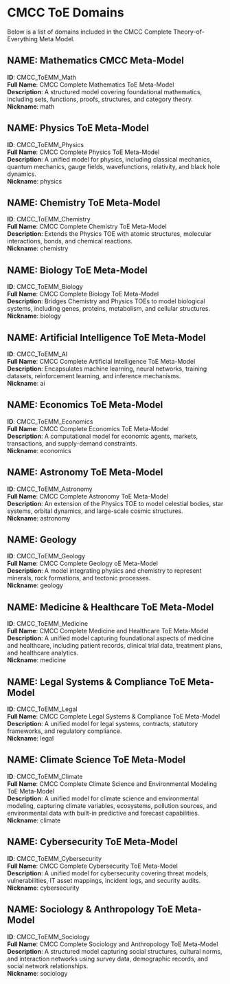 # CMCC ToE Domains

Below is a list of domains included in the CMCC Complete Theory-of-Everything Meta Model.

## NAME: Mathematics CMCC Meta-Model

**ID**: CMCC_ToEMM_Math  
**Full Name**: CMCC Complete Mathematics ToE Meta-Model  
**Description**: A structured model covering foundational mathematics, including sets, functions, proofs, structures, and category theory.  
**Nickname**: math



## NAME: Physics ToE Meta-Model

**ID**: CMCC_ToEMM_Physics  
**Full Name**: CMCC Complete Physics ToE Meta-Model  
**Description**: A unified model for physics, including classical mechanics, quantum mechanics, gauge fields, wavefunctions, relativity, and black hole dynamics.  
**Nickname**: physics



## NAME: Chemistry ToE Meta-Model

**ID**: CMCC_ToEMM_Chemistry  
**Full Name**: CMCC Complete Chemistry ToE Meta-Model  
**Description**: Extends the Physics TOE with atomic structures, molecular interactions, bonds, and chemical reactions.  
**Nickname**: chemistry



## NAME: Biology ToE Meta-Model

**ID**: CMCC_ToEMM_Biology  
**Full Name**: CMCC Complete Biology ToE Meta-Model  
**Description**: Bridges Chemistry and Physics TOEs to model biological systems, including genes, proteins, metabolism, and cellular structures.  
**Nickname**: biology



## NAME: Artificial Intelligence ToE Meta-Model

**ID**: CMCC_ToEMM_AI  
**Full Name**: CMCC Complete Artificial Intelligence ToE Meta-Model  
**Description**: Encapsulates machine learning, neural networks, training datasets, reinforcement learning, and inference mechanisms.  
**Nickname**: ai



## NAME: Economics ToE Meta-Model

**ID**: CMCC_ToEMM_Economics  
**Full Name**: CMCC Complete Economics ToE Meta-Model  
**Description**: A computational model for economic agents, markets, transactions, and supply-demand constraints.  
**Nickname**: economics



## NAME: Astronomy ToE Meta-Model

**ID**: CMCC_ToEMM_Astronomy  
**Full Name**: CMCC Complete Astronomy ToE Meta-Model  
**Description**: An extension of the Physics TOE to model celestial bodies, star systems, orbital dynamics, and large-scale cosmic structures.  
**Nickname**: astronomy



## NAME: Geology

**ID**: CMCC_ToEMM_Geology  
**Full Name**: CMCC Complete Geology oE Meta-Model  
**Description**: A model integrating physics and chemistry to represent minerals, rock formations, and tectonic processes.  
**Nickname**: geology



## NAME: Medicine & Healthcare ToE Meta-Model

**ID**: CMCC_ToEMM_Medicine  
**Full Name**: CMCC Complete Medicine and Healthcare ToE Meta-Model  
**Description**: A unified model capturing foundational aspects of medicine and healthcare, including patient records, clinical trial data, treatment plans, and healthcare analytics.  
**Nickname**: medicine



## NAME: Legal Systems & Compliance ToE Meta-Model

**ID**: CMCC_ToEMM_Legal  
**Full Name**: CMCC Complete Legal Systems & Compliance ToE Meta-Model  
**Description**: A unified model for legal systems, contracts, statutory frameworks, and regulatory compliance.  
**Nickname**: legal



## NAME: Climate Science ToE Meta-Model

**ID**: CMCC_ToEMM_Climate  
**Full Name**: CMCC Complete Climate Science and Environmental Modeling ToE Meta-Model  
**Description**: A unified model for climate science and environmental modeling, capturing climate variables, ecosystems, pollution sources, and environmental data with built-in predictive and forecast capabilities.  
**Nickname**: climate



## NAME: Cybersecurity ToE Meta-Model

**ID**: CMCC_ToEMM_Cybersecurity  
**Full Name**: CMCC Complete Cybersecurity ToE Meta-Model  
**Description**: A unified model for cybersecurity covering threat models, vulnerabilities, IT asset mappings, incident logs, and security audits.  
**Nickname**: cybersecurity



## NAME: Sociology & Anthropology ToE Meta-Model

**ID**: CMCC_ToEMM_Sociology  
**Full Name**: CMCC Complete Sociology and Anthropology ToE Meta-Model  
**Description**: A structured model capturing social structures, cultural norms, and interaction networks using survey data, demographic records, and social network relationships.  
**Nickname**: sociology